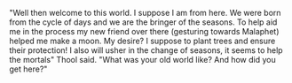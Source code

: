 "Well then welcome to this world. I suppose I am from here. We were born from the cycle of days and we are the bringer of the seasons. To help aid me in the process my new friend over there (gesturing towards Malaphet) helped me make a moon. My desire? I suppose to plant trees and ensure their protection! I also will usher in the change of seasons, it seems to help the mortals" Thool said. "What was your old world like? And how did you get here?"